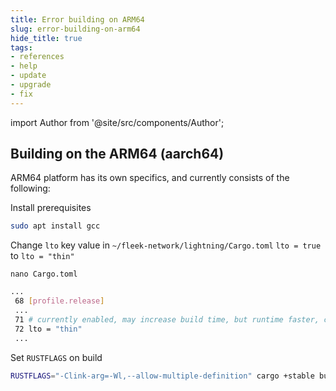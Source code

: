 ```yaml
---
title: Error building on ARM64
slug: error-building-on-arm64
hide_title: true
tags:
- references
- help
- update
- upgrade
- fix
---
```


<!--
  The following import is intentional (see partial <CheckoutCommitWarning />)
-->
import Author from '@site/src/components/Author';

## Building on the ARM64 (aarch64) 

ARM64 platform has its own specifics, and currently consists of the following:

Install prerequisites

```bash
sudo apt install gcc
```

Change `lto` key value in `~/fleek-network/lightning/Cargo.toml` `lto = true` to `lto = "thin"`

`nano Cargo.toml`

```bash
...
 68 [profile.release]
 ...
 71 # currently enabled, may increase build time, but runtime faster, can set to `"thin"`.
 72 lto = "thin"
 ...
```
Set `RUSTFLAGS` on build
```bash
RUSTFLAGS="-Clink-arg=-Wl,--allow-multiple-definition" cargo +stable build --release 
```
